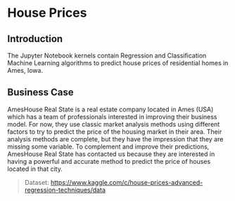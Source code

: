 <h1> House Prices <span class="tocSkip"></span></h1>


<h2> Introduction <span class="tocSkip"></span></h2>

The Jupyter Notebook kernels contain Regression and Classification Machine Learning algorithms to predict house prices of residential homes in Ames, Iowa.

<h2> Business Case <span class="tocSkip"></span></h2>

AmesHouse Real State is a real estate company located in Ames (USA) which has a team of professionals interested in improving their business model. For now, they use classic market analysis methods using different factors to try to predict the price of the housing market in their area. Their analysis methods are complete, but they have the impression that they are missing some variable.
To complement and improve their predictions, AmesHouse Real State has contacted us because they are interested in having a powerful and accurate method to predict the price of houses located in that city.

> Dataset: https://www.kaggle.com/c/house-prices-advanced-regression-techniques/data
 
